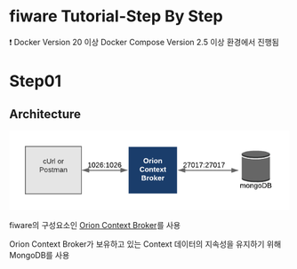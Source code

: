 # fiware Tutorial-Step By Step

<aside>
❗ Docker Version 20 이상
Docker Compose Version 2.5 이상
환경에서 진행됨
</aside>

# Step01

## Architecture

![Untitled](/assets/architecture.png)

fiware의 구성요소인 [Orion Context Broker](https://fiware-orion.readthedocs.io/en/latest/)를 사용

Orion Context Broker가 보유하고 있는 Context 데이터의 지속성을 유지하기 위해 MongoDB를 사용
